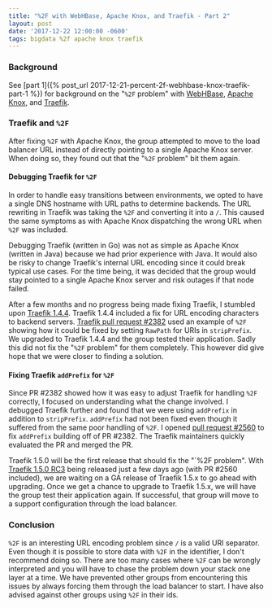 ```yaml
---
title: "%2F with WebHBase, Apache Knox, and Traefik - Part 2"
layout: post
date: '2017-12-22 12:00:00 -0600'
tags: bigdata %2f apache knox traefik
---
```


### Background
See [part 1]({% post_url 2017-12-21-percent-2f-webhbase-knox-traefik-part-1 %}) for background on the "`%2F` problem" with [WebHBase](https://hbase.apache.org/book.html#_rest), [Apache Knox](https://knox.apache.org/), and [Traefik](https://traefik.io/).

### Traefik and `%2F`
After fixing `%2F` with Apache Knox, the group attempted to move to the load balancer URL instead of directly pointing to a single Apache Knox server. When doing so, they found out that the "`%2F` problem" bit them again.

#### Debugging Traefik for `%2F`
In order to handle easy transitions between environments, we opted to have a single DNS hostname with URL paths to determine backends. The URL rewriting in Traefik was taking the `%2F` and converting it into a `/`. This caused the same symptoms as with Apache Knox dispatching the wrong URL when `%2F` was included.

Debugging Traefik (written in Go) was not as simple as Apache Knox (written in Java) because we had prior experience with Java. It would also be risky to change Traefik's internal URL encoding since it could break typical use cases. For the time being, it was decided that the group would stay pointed to a single Apache Knox server and risk outages if that node failed.

After a few months and no progress being made fixing Traefik, I stumbled upon [Traefik 1.4.4](https://github.com/containous/traefik/releases/tag/v1.4.4). Traefik 1.4.4 included a fix for URL encoding characters to backend servers. [Traefik pull request #2382](https://github.com/containous/traefik/pull/2382) used an example of `%2F` showing how it could be fixed by setting `RawPath` for URIs in `stripPrefix`. We upgraded to Traefik 1.4.4 and the group tested their application. Sadly this did not fix the "`%2F` problem" for them completely. This however did give hope that we were closer to finding a solution.

#### Fixing Traefik `addPrefix` for `%2F`
Since PR #2382 showed how it was easy to adjust Traefik for handling `%2F` correctly, I focused on understanding what the change involved. I debugged Traefik further and found that we were using `addPrefix` in addition to `stripPrefix`. `addPrefix` had not been fixed even though it suffered from the same poor handling of `%2F`. I opened [pull request #2560](https://github.com/containous/traefik/pull/2560) to fix `addPrefix` building off of PR #2382. The Traefik maintainers quickly evaluated the PR and merged the PR. 

Traefik 1.5.0 will be the first release that should fix the "`%2F problem". With [Traefik 1.5.0 RC3](https://github.com/containous/traefik/releases/tag/v1.5.0-rc3) being released just a few days ago (with PR #2560 included), we are waiting on a GA release of Traefik 1.5.x to go ahead with upgrading. Once we get a chance to upgrade to Traefik 1.5.x, we will have the group test their application again. If successful, that group will move to a support configuration through the load balancer.

### Conclusion
`%2F` is an interesting URL encoding problem since `/` is a valid URI separator. Even though it is possible to store data with `%2F` in the identifier, I don't recommend doing so. There are too many cases where `%2F` can be wrongly interpreted and you will have to chase the problem down your stack one layer at a time. We have prevented other groups from encountering this issues by always forcing them through the load balancer to start. I have also advised against other groups using `%2F` in their ids.

